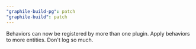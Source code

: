 ```yaml
---
"graphile-build-pg": patch
"graphile-build": patch
---
```


Behaviors can now be registered by more than one plugin. Apply behaviors to more
entities. Don't log so much.
